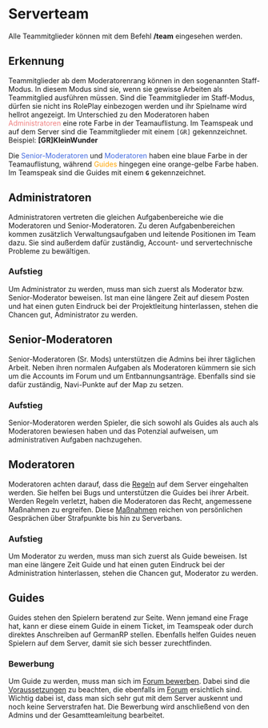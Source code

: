 # Serverteam

Alle Teammitglieder können mit dem Befehl **/team** eingesehen werden.

## Erkennung

Teammitglieder ab dem Moderatorenrang können in den sogenannten Staff-Modus. In diesem Modus sind sie, wenn sie gewisse Arbeiten als Teammitglied ausführen müssen. Sind die Teammitglieder im Staff-Modus, dürfen sie nicht ins RolePlay einbezogen werden und ihr Spielname wird hellrot angezeigt.
Im Unterschied zu den Moderatoren haben <a style="color: lightcoral">Administratoren</a> eine rote Farbe in der Teamauflistung. Im Teamspeak und auf dem Server sind die Teammitglieder mit einem `[GR]` gekennzeichnet. Beispiel: **[GR]KleinWunder**

Die <a style="color: royalblue">Senior-Moderatoren</a> und <a style="color: royalblue">Moderatoren</a> haben eine blaue Farbe in der Teamauflistung, während <a style="color: orange">Guides</a> hingegen eine orange-gelbe Farbe haben. Im Teamspeak sind die Guides mit einem **`G`** gekennzeichnet.

## Administratoren 

Administratoren vertreten die gleichen Aufgabenbereiche wie die Moderatoren und Senior-Moderatoren. Zu deren Aufgabenbereichen kommen zusätzlich Verwaltungsaufgaben und leitende Positionen im Team dazu. Sie sind außerdem dafür zuständig, Account- und servertechnische Probleme zu bewältigen. 

### Aufstieg
Um Administrator zu werden, muss man sich zuerst als Moderator bzw. Senior-Moderator beweisen. Ist man eine längere Zeit auf diesem Posten und hat einen guten Eindruck bei der Projektleitung hinterlassen, stehen die Chancen gut, Administrator zu werden.

## Senior-Moderatoren 

Senior-Moderatoren (Sr. Mods) unterstützen die Admins bei ihrer täglichen Arbeit. Neben ihren normalen Aufgaben als Moderatoren kümmern sie sich um die Accounts im Forum und um Entbannungsanträge. Ebenfalls sind sie dafür zuständig, Navi-Punkte auf der Map zu setzen.

### Aufstieg
Senior-Moderatoren werden Spieler, die sich sowohl als Guides als auch als Moderatoren bewiesen haben und das Potenzial aufweisen, um administrativen Aufgaben nachzugehen.

## Moderatoren 

Moderatoren achten darauf, dass die [Regeln](https://germanrp.eu/forum/index.php?thread/1-regelwerk/) auf dem Server eingehalten werden. Sie helfen bei Bugs und unterstützen die Guides bei ihrer Arbeit. Werden Regeln verletzt, haben die Moderatoren das Recht, angemessene Maßnahmen zu ergreifen. Diese [Maßnahmen](../../pages/allgemein/serverstrafe.md) reichen von persönlichen Gesprächen über Strafpunkte bis hin zu Serverbans.

### Aufstieg
Um Moderator zu werden, muss man sich zuerst als Guide beweisen. Ist man eine längere Zeit Guide und hat einen guten Eindruck bei der Administration hinterlassen, stehen die Chancen gut, Moderator zu werden. 

## Guides 

Guides stehen den Spielern beratend zur Seite. Wenn jemand eine Frage hat, kann er diese einem Guide in einem Ticket, im Teamspeak oder durch direktes Anschreiben auf GermanRP stellen. Ebenfalls helfen Guides neuen Spielern auf dem Server, damit sie sich besser zurechtfinden. 

### Bewerbung 
Um Guide zu werden, muss man sich im [Forum bewerben](https://germanrp.eu/forum/index.php?board/157-support-team-guide/). Dabei sind die [Voraussetzungen](https://germanrp.eu/forum/index.php?thread/99-voraussetzungen-f%C3%BCr-guides/&postID=297#post297) zu beachten, die ebenfalls im [Forum](https://germanrp.eu/forum/) ersichtlich sind. Wichtig dabei ist, dass man sich sehr gut mit dem Server auskennt und noch keine Serverstrafen hat. Die Bewerbung wird anschließend von den Admins und der Gesamtteamleitung bearbeitet.
